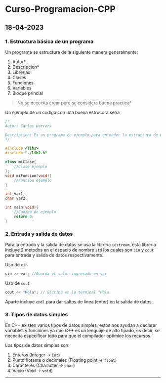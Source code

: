 # Curso-Programacion-CPP

## 18-04-2023

### 1. Estructura básica de un programa

Un programa se estructura de la siguiente manera generalmente:

1. Autor*
2. Descripcion*
3. Librerias
4. Clases
5. Funciones
6. Variables
7. Bloque princial

> No se nececita crear pero se considera buena practica*

Un ejemplo de un codigo con una buena estrucura seria

```cpp
/*
Autor: Carlos Herrera

Descripcion: Es un programa de ejemplo para entender la estructura de un programa en C++
*/

#include <lib1>
#include "./lib2.h"

class miClase{
    //Clase ejemplo
};
void miFuncion(void){
    //Funcion ejemplo
}

int var1;
char var2;

int main(void){
    //Codigo de ejemplo
    return 0;
}
```

### 2. Entrada y salida de datos

Para la entrada y la salida de datos se usa la libreria `iostream`, esta libreria incluye 2 metodos en el espacio de nombre `std` los cuales son `cin` y `cout` para entrada y salida de datos respectivamente.

Uso de `cin`
```cpp
cin >> var; //Guarda el valor ingresado en var
```

Uso de `cout`
```cpp
cout << "Hola"; // Escribe en la terminal "Hola
```

Aparte incluye `endl` para dar saltos de linea (enter) en la salida de datos.

### 3. Tipos de datos simples

En C++ existen varios tipos de datos simples, estos nos ayudan a declarar variables y funciones ya que C++ es un lenguaje de alto tipado, es decir, se nececita especificar todo para que el compilador optimice los recursos.

Los tipos de datos simples son:

1. Enteros (Integer -> `int`)
2. Punto flotante o decimales (Floating point -> `float`)
3. Caracteres (Character -> `char`)
4. Vacio (Void -> `void`)

---

